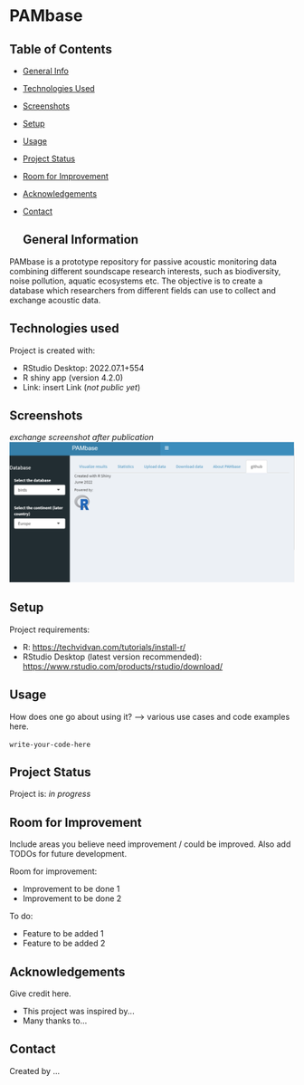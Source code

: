   # PAMbase
   
   ## Table of Contents
* [General Info](#general-information)
* [Technologies Used](#technologies-used)
* [Screenshots](#screenshots)
* [Setup](#setup)
* [Usage](#usage)
* [Project Status](#project-status)
* [Room for Improvement](#room-for-improvement)
* [Acknowledgements](#acknowledgements)
* [Contact](#contact)
   
   
  
  ## General Information
PAMbase is a prototype repository for passive acoustic monitoring data combining different soundscape research interests, such as biodiversity, noise pollution, aquatic ecosystems etc. The objective is to create a database which researchers from different fields can use to collect and exchange acoustic data.
  
 ## Technologies used
 Project is created with:
 * RStudio Desktop: 2022.07.1+554
 * R shiny app (version 4.2.0)
 * Link: insert Link (_not public yet_)
 
 
## Screenshots
_exchange screenshot after publication_
![Example screenshot](./images/RShinyApp_test.png)

## Setup
Project requirements:
- R:
https://techvidvan.com/tutorials/install-r/
- RStudio Desktop (latest version recommended):
https://www.rstudio.com/products/rstudio/download/

## Usage
How does one go about using it?
--> various use cases and code examples here.

`write-your-code-here`


## Project Status
Project is: _in progress_ 


## Room for Improvement
Include areas you believe need improvement / could be improved. Also add TODOs for future development.

Room for improvement:
- Improvement to be done 1
- Improvement to be done 2

To do:
- Feature to be added 1
- Feature to be added 2


## Acknowledgements
Give credit here.
- This project was inspired by...
- Many thanks to...


## Contact
Created by ...

